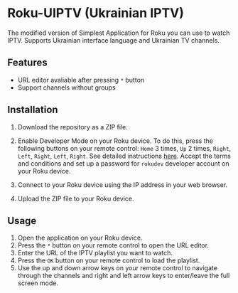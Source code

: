  # Roku-UIPTV (Ukrainian IPTV)
The modified version of Simplest Application for Roku you can use to watch IPTV.
Supports Ukrainian interface language and Ukrainian TV channels.

## Features
- URL editor avaliable after pressing `*` button
- Support channels without groups


## Installation
1. Download the repository as a ZIP file.
2. Enable Developer Mode on your Roku device.
        To do this, press the following buttons on your remote control: `Home` 3 times, `Up` 2 times, `Right`, `Left`, `Right`, `Left`, `Right`. See detailed instructions [here](https://developer.roku.com/en-ca/docs/developer-program/getting-started/developer-setup.md).
        Accept the terms and conditions and set up a password for `rokudev` developer account on your Roku device.

3. Connect to your Roku device using the IP address in your web browser.
4. Upload the ZIP file to your Roku device.

## Usage
1. Open the application on your Roku device.
2. Press the `*` button on your remote control to open the URL editor.
3. Enter the URL of the IPTV playlist you want to watch.
4. Press the `OK` button on your remote control to load the playlist.
5. Use the up and down arrow keys on your remote control to navigate through the channels and right and left arrow keys to enter/leave the full screen mode.
